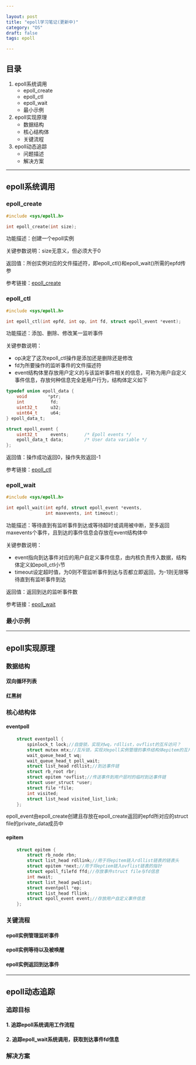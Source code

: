 ```yaml
---

layout: post
title: "epoll学习笔记(更新中)"
category: "OS"
draft: false
tags: epoll

--- 
```


## 目录

1. epoll系统调用
   * epoll_create
   * epoll_ctl
   * epoll_wait
   * 最小示例
2. epoll实现原理
   * 数据结构
   * 核心结构体
   * 关键流程
3. epoll动态追踪
   * 问题描述
   * 解决方案

----------------    

## epoll系统调用

### epoll_create

```c
#include <sys/epoll.h>

int epoll_create(int size);
```

功能描述：创建一个epoll实例

关键参数说明：size无意义，但必须大于0

返回值：所创实例对应的文件描述符，即epoll_ctl()和epoll_wait()所需的epfd传参

参考链接：[epoll_create](http://man7.org/linux/man-pages/man2/epoll_create.2.html)

### epoll_ctl

```c
#include <sys/epoll.h>

int epoll_ctl(int epfd, int op, int fd, struct epoll_event *event);
```
       
功能描述：添加、删除、修改某一监听事件

关键参数说明：

* op决定了这次epoll_ctl操作是添加还是删除还是修改
* fd为所要操作的监听事件的文件描述符
* event结构体里存放用户定义的与该监听事件相关的信息，可称为用户自定义事件信息，存放何种信息完全是用户行为，结构体定义如下

```c
typedef union epoll_data {
    void        *ptr;
    int          fd;
    uint32_t     u32;
    uint64_t     u64;
} epoll_data_t;

struct epoll_event {
    uint32_t     events;      /* Epoll events */
    epoll_data_t data;        /* User data variable */
};
```

返回值：操作成功返回0，操作失败返回-1

参考链接：[epoll_ctl](http://man7.org/linux/man-pages/man2/epoll_ctl.2.html)

### epoll_wait

```c
#include <sys/epoll.h>

int epoll_wait(int epfd, struct epoll_event *events,
               int maxevents, int timeout);
```
                      
功能描述：等待直到有监听事件到达或等待超时或调用被中断，至多返回maxevents个事件，且到达的事件信息会存放在event结构体中

关键参数说明：

* event指向到达事件对应的用户自定义事件信息，由内核负责传入数据，结构体定义如epoll_ctl小节
* timeout设定超时值，为0则不管监听事件到达与否都立即返回，为-1则无限等待直到有监听事件到达

返回值：返回到达的监听事件数

参考链接：[epoll_wait](http://man7.org/linux/man-pages/man2/epoll_wait.2.html)      

### 最小示例

----------------

## epoll实现原理
 
### 数据结构

#### 双向循环列表

#### 红黑树

### 核心结构体

#### eventpoll

```c
    struct eventpoll {
        spinlock_t lock;//自旋锁，实现对wq，rdllist，ovflist的互斥访问？
        struct mutex mtx;//互斥锁，实现对epoll实例管理的事件结构体epitem的互斥访问？
        wait_queue_head_t wq;
        wait_queue_head_t poll_wait;
        struct list_head rdllist;//到达事件链
        struct rb_root rbr;
        struct epitem *ovflist;//传送事件到用户层时的临时到达事件链
        struct user_struct *user;
        struct file *file;
        int visited;
        struct list_head visited_list_link;
    };
```

epoll_event由epoll_create创建且存放在epoll_create返回的epfd所对应的struct file的private_data成员中

#### epitem

```c
    struct epitem {
        struct rb_node rbn;
        struct list_head rdllink;//用于将epitem链入rdllist链表的链表头
        struct epitem *next;//用于将eptiem链入ovflist链表的指针
        struct epoll_filefd ffd;//存放事件struct file与fd信息
        int nwait;
        struct list_head pwqlist;
        struct eventpoll *ep;
        struct list_head fllink;
        struct epoll_event event;//存放用户自定义事件信息
    };
```

### 关键流程

#### epoll实例管理监听事件

#### epoll实例等待以及被唤醒

#### epoll实例返回到达事件

----------------

## epoll动态追踪

### 追踪目标

#### 1. 追踪epoll系统调用工作流程

#### 2. 追踪epoll_wait系统调用，获取到达事件fd信息

### 解决方案
